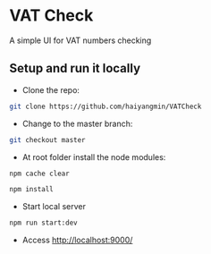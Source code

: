 # VAT Check
A simple UI for VAT numbers checking

## Setup and run it locally
- Clone the repo:
```bash
git clone https://github.com/haiyangmin/VATCheck
```

- Change to the master branch:
```bash
git checkout master
```
- At root folder install the node modules:
```bash
npm cache clear

npm install
```

- Start local server
```bash
npm run start:dev
```

- Access [http://localhost:9000/](http://localhost:9000/)
